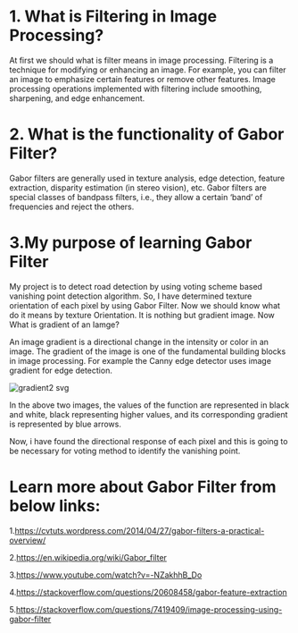 # 1. What is Filtering in Image Processing?

At first we should what is filter means in image processing. Filtering is a technique for modifying or enhancing an image. 
For example, you can filter an image to emphasize certain features or remove other features. Image processing operations implemented with filtering include smoothing, sharpening, and edge enhancement.

# 2. What is the functionality of Gabor Filter?

Gabor filters are generally used in texture analysis, edge detection, feature extraction, disparity estimation (in stereo vision), etc. Gabor filters are special classes of bandpass filters, i.e., they allow a certain ‘band’ of frequencies and reject the others.


# 3.My purpose of learning Gabor Filter

My project is to detect road detection by using voting scheme based vanishing point detection algorithm. So, I have determined texture orientation of each pixel by using Gabor Filter. Now we should know what do it means by texture Orientation.
It is nothing but gradient image. Now What is gradient of an Iamge?

An image gradient is a directional change in the intensity or color in an image. The gradient of the image is one of the fundamental building blocks in image processing. For example the Canny edge detector uses image gradient for edge detection.

![gradient2 svg](https://user-images.githubusercontent.com/21199518/32272286-ab436f90-bf27-11e7-867c-682276ef88a5.png)


In the above two images, the values of the function are represented in black and white, black representing higher values, and its corresponding gradient is represented by blue arrows.

Now, i have found the directional response of each pixel and this is going to be necessary for voting method to identify the vanishing point.

# Learn more about Gabor Filter from below links:


1.https://cvtuts.wordpress.com/2014/04/27/gabor-filters-a-practical-overview/


2.https://en.wikipedia.org/wiki/Gabor_filter


3.https://www.youtube.com/watch?v=-NZakhhB_Do


4.https://stackoverflow.com/questions/20608458/gabor-feature-extraction


5.https://stackoverflow.com/questions/7419409/image-processing-using-gabor-filter

